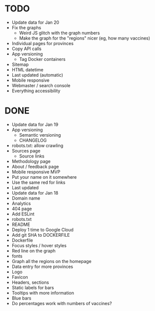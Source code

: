 # TODO

- Update data for Jan 20
- Fix the graphs
  - Weird JS glitch with the graph numbers
  - Make the graph for the "regions" nicer (eg, how many vaccines)
- Individual pages for provinces
- Copy API calls
- App versioning
  - Tag Docker containers
- Sitemap
- HTML datetime
- Last updated (automatic)
- Mobile responsive
- Webmaster / search console
- Everything accessibility

# DONE

- Update data for Jan 19
- App versioning
  - Semantic versioning
  - CHANGELOG
- robots.txt: allow crawling
- Sources page
  - Source links
- Methodology page
- About / feedback page
- Mobile responsive MVP
- Put your name on it somewhere
- Use the same red for links
- Last updated
- Update data for Jan 18
- Domain name
- Analytics
- 404 page
- Add ESLint
- robots.txt
- README
- Deploy 1 time to Google Cloud
- Add git SHA to DOCKERFILE
- Dockerfile
- Focus styles / hover styles
- Red line on the graph
- fonts
- Graph all the regions on the homepage
- Data entry for more provinces
- Logo
- Favicon
- Headers, sections
- Static labels for bars
- Tooltips with more information
- Blue bars
- Do percentages work with numbers of vaccines?

